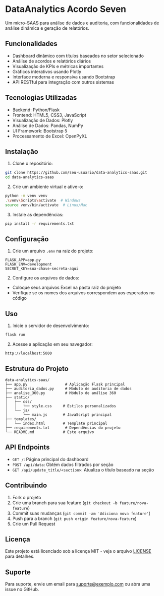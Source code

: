# DataAnalytics Acordo Seven

Um micro-SAAS para análise de dados e auditoria, com funcionalidades de análise dinâmica e geração de relatórios.

## Funcionalidades

- Dashboard dinâmico com títulos baseados no setor selecionado
- Análise de acordos e relatórios diários
- Visualização de KPIs e métricas importantes
- Gráficos interativos usando Plotly
- Interface moderna e responsiva usando Bootstrap
- API RESTful para integração com outros sistemas

## Tecnologias Utilizadas

- Backend: Python/Flask
- Frontend: HTML5, CSS3, JavaScript
- Visualização de Dados: Plotly
- Análise de Dados: Pandas, NumPy
- UI Framework: Bootstrap 5
- Processamento de Excel: OpenPyXL

## Instalação

1. Clone o repositório:
```bash
git clone https://github.com/seu-usuario/data-analytics-saas.git
cd data-analytics-saas
```

2. Crie um ambiente virtual e ative-o:
```bash
python -m venv venv
.\venv\Scripts\activate  # Windows
source venv/bin/activate  # Linux/Mac
```

3. Instale as dependências:
```bash
pip install -r requirements.txt
```

## Configuração

1. Crie um arquivo `.env` na raiz do projeto:
```env
FLASK_APP=app.py
FLASK_ENV=development
SECRET_KEY=sua-chave-secreta-aqui
```

2. Configure os arquivos de dados:
- Coloque seus arquivos Excel na pasta raiz do projeto
- Verifique se os nomes dos arquivos correspondem aos esperados no código

## Uso

1. Inicie o servidor de desenvolvimento:
```bash
flask run
```

2. Acesse a aplicação em seu navegador:
```
http://localhost:5000
```

## Estrutura do Projeto

```
data-analytics-saas/
├── app.py                 # Aplicação Flask principal
├── auditoria_dados.py     # Módulo de auditoria de dados
├── analise_360.py         # Módulo de análise 360
├── static/
│   ├── css/
│   │   └── style.css     # Estilos personalizados
│   └── js/
│       └── main.js       # JavaScript principal
├── templates/
│   └── index.html        # Template principal
├── requirements.txt       # Dependências do projeto
└── README.md             # Este arquivo
```

## API Endpoints

- `GET /`: Página principal do dashboard
- `POST /api/data`: Obtém dados filtrados por seção
- `GET /api/update_title/<section>`: Atualiza o título baseado na seção

## Contribuindo

1. Fork o projeto
2. Crie uma branch para sua feature (`git checkout -b feature/nova-feature`)
3. Commit suas mudanças (`git commit -am 'Adiciona nova feature'`)
4. Push para a branch (`git push origin feature/nova-feature`)
5. Crie um Pull Request

## Licença

Este projeto está licenciado sob a licença MIT - veja o arquivo [LICENSE](LICENSE) para detalhes.

## Suporte

Para suporte, envie um email para suporte@exemplo.com ou abra uma issue no GitHub.
